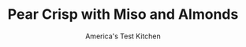 ---
layout: ../../layouts/MarkdownPostLayout.astro
title: Pear Crisp with Miso and Almonds
author: America's Test Kitchen
pubDate: 2023-03-15
description: "Literally easier than pie, and better-tasting, too."
image_url: https://res.cloudinary.com/hksqkdlah/image/upload/ar_1:1,c_fill,dpr_2.0,f_auto,fl_lossy.progressive.strip_profile,g_faces:auto,q_auto:low,w_344/SFS_PearCrispMisoAlmondCrumbleDriedCherries_036_lcfjbq
tags: ["Desserts or Baked Goods","Fruit","Fruit Desserts"]
calories: 3098
protein: 4
carbohydrates: 75
fats: 
fiber: 6
ingredients: ["¾ cup (3¾ ounces), all-purpose flour","½ cup, panko bread crumbs","⅓ cup, sliced almonds, toasted and chopped coarse","¼ cup packed (1¾ ounces), light brown sugar","1 teaspoon, grated lemon zest","¼ teaspoon, ground cinnamon","6 tablespoons, unsalted butter, melted","1 tablespoon, white miso","¼ teaspoon, almond extract","2 pounds slightly underripe, Bosc pears, peeled, quartered lengthwise, cored, and sliced crosswise ½ inch thick","¾ cup packed (5¼ ounces), light brown sugar","⅓ cup, dried cherries","¼ cup, heavy cream","1 tablespoon, cornstarch","1 tablespoon, lemon juice","¼ teaspoon, table salt","2 tablespoons, unsalted butter"]
serves: 6
time: "1¼ hours"
instructions: ["FOR THE TOPPING: Adjust oven rack to middle position and heat oven to 375 degrees. Whisk flour, panko, almonds, sugar, lemon zest, and cinnamon together in bowl. Whisk melted butter, miso, and almond extract in second bowl until miso is dissolved. Stir butter mixture into flour mixture until no dry spots of flour remain and mixture forms clumps. Refrigerate until ready to use (topping can be covered and refrigerated for up to 24 hours).","FOR THE FILLING: Toss pears, sugar, cherries, cream, cornstarch, lemon juice, and salt in large bowl until thoroughly combined. Melt butter in 10-inch ovensafe skillet over medium-high heat. Add pear mixture and cook, stirring frequently, until pears have released enough liquid to be mostly submerged and juices have thickened and turned glossy, 6 to 8 minutes. Off heat, stir to ensure cherries are evenly distributed throughout mixture.","Squeeze topping into large clumps with your hands. Crumble topping into pea-size pieces over filling. Bake until topping is browned and filling is bubbling around sides of skillet, 20 to 25 minutes. Let cool for 15 minutes. Serve.","TO MAKE AHEAD: At end of step 2, transfer filling to shallow 1½- to 2-quart baking dish, cover, and refrigerate for up to 24 hours. When ready to bake, microwave filling until heated through, about 5 minutes, stirring halfway through microwaving. Continue with step 3."]
nutrition: ["328 mg Potassium","84 mg Phosphorus","78 mg Calcium","1 mg Iron","35 mg Magnesium","225 mg Sodium","22 g Fat","1 mg Niacin (B3)","6 g Monounsaturated","1 g Polyunsaturated","7 mg Vitamin C","54 mg Cholesterol","12 g Saturated","6 g Fiber","27 µg Folic acid","21 µg Folate (food)","45 g Sugars","10 µg Vitamin K","143 g Water","75 g Carbs","57 µg Folate equivalent (total)","4 g Protein","2 mg Vitamin E","184 µg Vitamin A","516 kcal Energy","23 g Sugars, added","3098 calories"]
notes: "Serve with vanilla ice cream. Be sure to use white (shiro) miso—which is relatively mellow and sweet—in this recipe. If you cant find it, you can substitute ½ teaspoon of table salt. Dried cranberries can be substituted for the cherries."
---